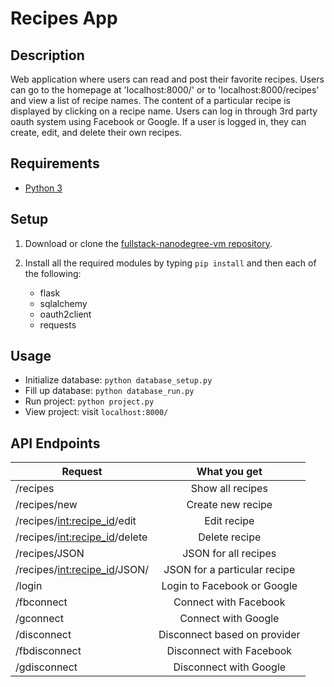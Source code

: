 # Recipes App

## Description
Web application where users can read and post their favorite recipes. Users can go to the homepage at 'localhost:8000/' or to 'localhost:8000/recipes' and view a list of recipe names. The content of a particular recipe is displayed by clicking on a recipe name. Users can log in through 3rd party oauth system using Facebook or Google. If a user is logged in, they can create, edit, and delete their own recipes.

## Requirements
- [Python 3](https://www.python.org/)

## Setup
1. Download or clone the [fullstack-nanodegree-vm repository](https://github.com/udacity/fullstack-nanodegree-vm).

2. Install all the required modules by typing `pip install` and then each of the following:
	- flask
	- sqlalchemy
	- oauth2client
	- requests


## Usage 
- Initialize database: `python database_setup.py`
- Fill up database: `python database_run.py`
- Run project: `python project.py`
- View project: visit `localhost:8000/`

## API Endpoints
|Request | What you get |
|--------------|:-----------:|
| /recipes | Show all recipes|
| /recipes/new | Create new recipe|
| /recipes/<int:recipe_id>/edit | Edit recipe |
| /recipes/<int:recipe_id>/delete | Delete recipe |
| /recipes/JSON | JSON for all recipes |
| /recipes/<int:recipe_id>/JSON/ | JSON for a particular recipe |
| /login | Login to Facebook or Google |
| /fbconnect | Connect with Facebook |
| /gconnect | Connect with Google |
| /disconnect | Disconnect based on provider |
| /fbdisconnect | Disconnect with Facebook |
| /gdisconnect | Disconnect with Google |

